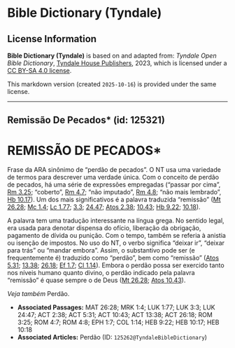 # Bible Dictionary (Tyndale)

## License Information

**Bible Dictionary (Tyndale)** is based on and adapted from: _Tyndale Open Bible Dictionary_, [Tyndale House Publishers](https://tyndaleopenresources.com/), 2023, which is licensed under a [CC BY-SA 4.0 license](https://creativecommons.org/licenses/by-sa/4.0/legalcode.en).

This markdown version (created `2025-10-16`) is provided under the same license.



--------------------------------

## Remissão De Pecados* (id: 125321)

REMISSÃO DE PECADOS\*
=====================

Frase da ARA sinônimo de “perdão de pecados”. O NT usa uma variedade de termos para descrever uma verdade única. Com o conceito de perdão de pecados, há uma série de expressões empregadas (“passar por cima”, [Rm 3\.25](https://ref.ly/Rom3:25); “coberto”, [Rm 4\.7](https://ref.ly/Rom4:7); “não imputado”, [Rm 4\.8](https://ref.ly/Rom4:8); “não mais lembrado”, [Hb 10\.17](https://ref.ly/Heb10:17)). Um dos mais significativos é a palavra traduzida “remissão” ([Mt 26\.28](https://ref.ly/Matt26:28); [Mc 1\.4](https://ref.ly/Mark1:4); [Lc 1\.77](https://ref.ly/Luke1:77); [3\.3](https://ref.ly/Luke3:3); [24\.47](https://ref.ly/Luke24:47); [Atos 2\.38](https://ref.ly/Acts2:38); [10\.43](https://ref.ly/Acts10:43); [Hb 9\.22](https://ref.ly/Heb9:22); [10\.18](https://ref.ly/Heb10:18)).

A palavra tem uma tradução interessante na língua grega. No sentido legal, era usada para denotar dispensa do ofício, liberação da obrigação, pagamento de dívida ou punição. Com o tempo, também se referia à anistia ou isenção de impostos. No uso do NT, o verbo significa “deixar ir”, “deixar para trás” ou “mandar embora”. Assim, o substantivo pode ser (e frequentemente é) traduzido como “perdão”, bem como “remissão” ([Atos 5\.31](https://ref.ly/Acts5:31); [13\.38](https://ref.ly/Acts13:38); [26\.18](https://ref.ly/Acts26:18); [Ef 1\.7](https://ref.ly/Eph1:7); [Cl 1\.14](https://ref.ly/Col1:14)). Embora o perdão possa ser exercido tanto nos níveis humano quanto divino, o perdão indicado pela palavra “remissão” é quase sempre o de Deus ([Mt 26\.28](https://ref.ly/Matt26:28); [Atos 10\.43](https://ref.ly/Acts10:43)).

*Veja também* Perdão.

* **Associated Passages:** MAT 26:28; MRK 1:4; LUK 1:77; LUK 3:3; LUK 24:47; ACT 2:38; ACT 5:31; ACT 10:43; ACT 13:38; ACT 26:18; ROM 3:25; ROM 4:7; ROM 4:8; EPH 1:7; COL 1:14; HEB 9:22; HEB 10:17; HEB 10:18
* **Associated Articles:** Perdão (ID: `125262@TyndaleBibleDictionary`)

